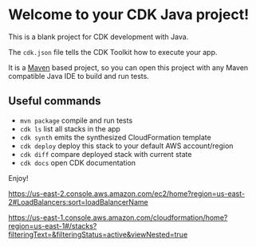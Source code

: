 # Welcome to your CDK Java project!

This is a blank project for CDK development with Java.

The `cdk.json` file tells the CDK Toolkit how to execute your app.

It is a [Maven](https://maven.apache.org/) based project, so you can open this project with any Maven compatible Java IDE to build and run tests.

## Useful commands

 * `mvn package`     compile and run tests
 * `cdk ls`          list all stacks in the app
 * `cdk synth`       emits the synthesized CloudFormation template
 * `cdk deploy`      deploy this stack to your default AWS account/region
 * `cdk diff`        compare deployed stack with current state
 * `cdk docs`        open CDK documentation

Enjoy!


https://us-east-2.console.aws.amazon.com/ec2/home?region=us-east-2#LoadBalancers:sort=loadBalancerName


https://us-east-1.console.aws.amazon.com/cloudformation/home?region=us-east-1#/stacks?filteringText=&filteringStatus=active&viewNested=true